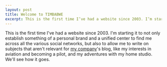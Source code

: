```yaml
---
layout: post
title: Welcome to TIMBABWE
excerpt: This is the first time I’ve had a website since 2003. I’m starting it to not only establish something of a personal brand and a unified center to find me across all the various social networks, but also to allow me to write on subjects that aren’t relevant for my company‘s blog, like my interests in aviation and becoming a pilot, and my adventures with my home studio. We’ll see how it goes.
---
```


This is the first time I've had a website since 2003. I'm starting it to not only establish something of a personal brand and a unified center to find me across all the various social networks, but also to allow me to write on subjects that aren't relevant for <a href="http://www.thenewgroup.com">my company</a>'s blog, like my interests in aviation and becoming a pilot, and my adventures with my home studio. We'll see how it goes.